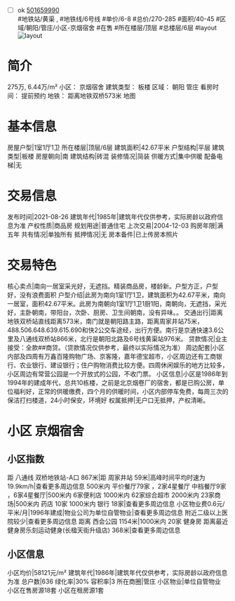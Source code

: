 - [ ] ok [501659990](https://bj.5i5j.com/ershoufang/501659990.html)  
 #地铁站/黄渠 ,  #地铁线/6号线
#单价/6-8 #总价/270-285 #面积/40-45   #区域/朝阳/管庄/小区-京烟宿舍 #在售 #所在楼层/顶层 #总楼层/6层 #layout 
![layout](http://image2a.5i5j.com/bdir/layout/530585.jpg_P5.jpg) 
# 简介 
 275万,  6.44万/m² 
小区： 京烟宿舍
建筑类型： 板楼
区域： 朝阳 管庄
看房时间： 提前预约
地铁： 距离地铁双桥573米 地图
# 基本信息 
 房屋户型|1室1厅1卫
所在楼层|顶层/6层
建筑面积|42.67平米
户型结构|平层
建筑类型|板楼
房屋朝向|南
建筑结构|砖混
装修情况|简装
供暖方式|集中供暖
配备电梯|无
# 交易信息 
 发布时间|2021-08-26
建筑年代|1985年|建筑年代仅供参考，实际房龄以政府信息为准
产权性质|商品房
规划用途|普通住宅
上次交易|2004-12-03
购房年限|满五年
共有情况|单独所有
抵押情况|无
房本备件|已上传房本照片
# 交易特色 
 核心卖点|南向一居室采光好，无遮挡。精装商品房，楼龄新。户型方正，户型好，没有浪费面积
户型介绍|此房为南向1室1厅1卫，建筑面积为42.67平米，南向一居室，面积42.67平米。此房为南朝向1室1厅1卫1厨1阳，南朝向，无遮挡，采光好，主卧朝南，带阳台，次卧、厨房、卫生间朝南，没有异味。。
交通出行|距离地铁双桥站直线距离573米，南门就是朝阳路主路，距离周家井站75米，488.506.648.639.615.690和快2公交车途经，出行方便。南行是京通快速3.6公里及八通线双桥站866米，北行是朝阳北路及6号线黄渠站976米。
贷款情况|业主接受：全款##商贷。（贷款情况仅供参考，最终以实际情况为准）
周边配套|小区内部及四周有万鑫百隆购物广场、京客隆，嘉年德宝超市，小区周边还有工商银行、农业银行、建设银行；住户购物消费比较方便。四周休闲娱乐的地方比较多，小区周边有常营公园是一个开放式的公园，不收门票。
小区信息|小区是1986年到1994年的建成年代，总共10栋楼，之前是北京烟卷厂的宿舍，都是已购公房，单位福利好，正常的供暖缴费，四个月的供暖时间，小区内部停车免费，每周三次的保洁打扫楼道，24小时保安，环境好
权属抵押|无户口无抵押，产权清晰。
# 小区 京烟宿舍
## 小区指数 
 距 八通线 双桥地铁站-A口 867米|距 周家井站 59米|高峰时间平均时速为19.9km/h|查看更多周边信息
500米内 平价餐厅79家 ，2家4星餐厅
中档餐厅9家 ，6家4星餐厅|500米内 6家便利店
1000米内 62家综合超市
2000米内 23家商场|500米内 药店 10家
1000米内 银行 18家|查看更多周边信息
小区物业费0.6元/平米/月|1996年建成|物业公司为单位自管物业|查看更多周边信息
附近二级以上医院较少|查看更多周边信息
距离 西会公园 1154米|1000米内 20家 健身房
距离最近健身房乐刻运动健身(长楹天街升级店) 368米|查看更多周边信息
## 小区信息 
 小区均价|58121元/m²
建筑年代|1986年|建筑年代仅供参考，实际房龄以政府信息为准
总户数|636
绿化率|30%
容积率|3
所在商圈|管庄
小区物业|单位自管物业
小区在售房源18套
小区在租房源1套
